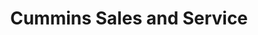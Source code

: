 ---
title: "Cummins Sales and Service"
url: /tumwater/cummins-sales-and-service/
shop: car repair
---